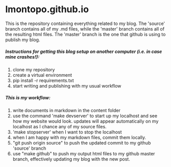 lmontopo.github.io
==================


This is the repository containing everything related to my blog.  The 'source' branch contains all of my .md files,
while the 'master' branch contains all of the resulting html files.  The 'master' branch is the one that github is 
using to publish my blog. 

##### Instructions for getting this blog setup on another computer (i.e. in case mine crashes!):

1. clone my repository
2. create a virtual environment
3. pip install -r requirements.txt
4. start writing and publishing with my usual workflow

##### This is my workflow:
1. write documents in markdown in the content folder
2. use the command 'make devserver' to start up my localhost and see how my website would look.  updates will appear 
automatically on my localhost as I chance any of my source files.
3. 'make stopserver' when I want to stop the localhost
4. when I am happy with my markdown files, commit them locally.
5. "git push origin source" to push the updated commit to my github 'source' branch
6. use "make github" to push my output html files to my github master branch, effectively updating my blog with 
the new post.



